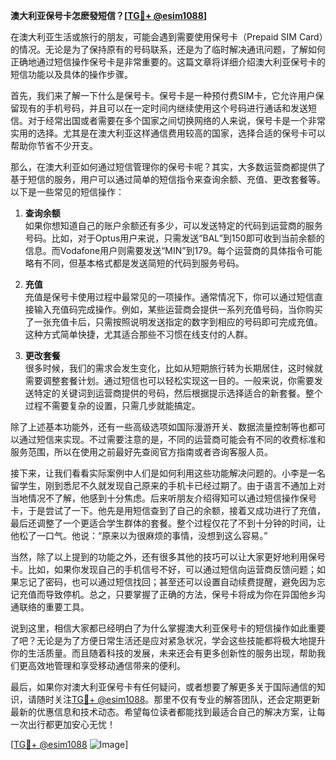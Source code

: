 **澳大利亚保号卡怎麽發短信？[[TG💪+ @esim1088](https://t.me/s/esim1088)]**

在澳大利亚生活或旅行的朋友，可能会遇到需要使用保号卡（Prepaid SIM Card）的情况。无论是为了保持原有的号码联系，还是为了临时解决通讯问题，了解如何正确地通过短信操作保号卡是非常重要的。这篇文章将详细介绍澳大利亚保号卡的短信功能以及具体的操作步骤。

首先，我们来了解一下什么是保号卡。保号卡是一种预付费SIM卡，它允许用户保留现有的手机号码，并且可以在一定时间内继续使用这个号码进行通话和发送短信。对于经常出国或者需要在多个国家之间切换网络的人来说，保号卡是一个非常实用的选择。尤其是在澳大利亚这样通信费用较高的国家，选择合适的保号卡可以帮助你节省不少开支。

那么，在澳大利亚如何通过短信管理你的保号卡呢？其实，大多数运营商都提供了基于短信的服务，用户可以通过简单的短信指令来查询余额、充值、更改套餐等。以下是一些常见的短信操作：

1. **查询余额**  
   如果你想知道自己的账户余额还有多少，可以发送特定的代码到运营商的服务号码。比如，对于Optus用户来说，只需发送“BAL”到150即可收到当前余额的信息。而Vodafone用户则需要发送“MIN”到179。每个运营商的具体指令可能略有不同，但基本格式都是发送简短的代码到服务号码。

2. **充值**  
   充值是保号卡使用过程中最常见的一项操作。通常情况下，你可以通过短信直接输入充值码完成操作。例如，某些运营商会提供一系列充值号码，当你购买了一张充值卡后，只需按照说明发送指定的数字到相应的号码即可完成充值。这种方式简单快捷，尤其适合那些不习惯在线支付的人群。

3. **更改套餐**  
   很多时候，我们的需求会发生变化，比如从短期旅行转为长期居住，这时候就需要调整套餐计划。通过短信也可以轻松实现这一目的。一般来说，你需要发送特定的关键词到运营商提供的号码，然后根据提示选择适合的新套餐。整个过程不需要复杂的设置，只需几步就能搞定。

除了上述基本功能外，还有一些高级选项如国际漫游开关、数据流量控制等也都可以通过短信来实现。不过需要注意的是，不同的运营商可能会有不同的收费标准和服务范围，所以在使用之前最好先查阅官方指南或者咨询客服人员。

接下来，让我们看看实际案例中人们是如何利用这些功能解决问题的。小李是一名留学生，刚到悉尼不久就发现自己原来的手机卡已经过期了。由于语言不通加上对当地情况不了解，他感到十分焦虑。后来听朋友介绍得知可以通过短信操作保号卡，于是尝试了一下。他先是用短信查到了自己的余额，接着又成功进行了充值，最后还调整了一个更适合学生群体的套餐。整个过程仅花了不到十分钟的时间，让他松了一口气。他说：“原来以为很麻烦的事情，没想到这么容易。”

当然，除了以上提到的功能之外，还有很多其他的技巧可以让大家更好地利用保号卡。比如，如果你发现自己的手机信号不好，可以通过短信向运营商反馈问题；如果忘记了密码，也可以通过短信找回；甚至还可以设置自动续费提醒，避免因为忘记充值而导致停机。总之，只要掌握了正确的方法，保号卡将成为你在异国他乡沟通联络的重要工具。

说到这里，相信大家都已经明白了为什么掌握澳大利亚保号卡的短信操作如此重要了吧？无论是为了方便日常生活还是应对紧急状况，学会这些技能都将极大地提升你的生活质量。而且随着科技的发展，未来还会有更多创新性的服务出现，帮助我们更高效地管理和享受移动通信带来的便利。

最后，如果你对澳大利亚保号卡有任何疑问，或者想要了解更多关于国际通信的知识，请随时关注[TG💪+ @esim1088](https://t.me/s/esim1088)。那里不仅有专业的解答团队，还会定期更新最新的优惠信息和技术动态。希望每位读者都能找到最适合自己的解决方案，让每一次出行都更加安心无忧！

[[TG💪+ @esim1088](https://t.me/s/esim1088) ![Image](https://i.postimg.cc/4NQfJmqS/Snipaste-2025-05-13-00-14-12.png)]